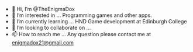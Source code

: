 - 👋 Hi, I’m @TheEnigmaDox
- 👀 I’m interested in ... Programming games and other apps.
- 🌱 I’m currently learning ... HND Game development at Edinburgh College
- 💞️ I’m looking to collaborate on ... 
- 📫 How to reach me ... Any question please contact me at enigmadox21@gmail.com

<!---
TheEnigmaDox/TheEnigmaDox is a ✨ special ✨ repository because its `README.md` (this file) appears on your GitHub profile.
You can click the Preview link to take a look at your changes.
--->
